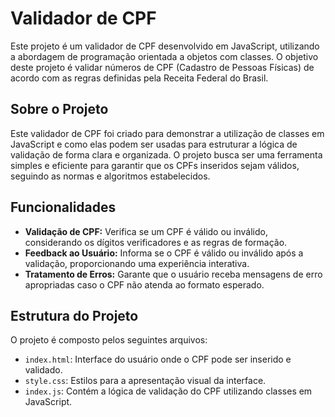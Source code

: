 # Validador de CPF

Este projeto é um validador de CPF desenvolvido em JavaScript, utilizando a abordagem de programação orientada a objetos com classes. O objetivo deste projeto é validar números de CPF (Cadastro de Pessoas Físicas) de acordo com as regras definidas pela Receita Federal do Brasil.

## Sobre o Projeto

Este validador de CPF foi criado para demonstrar a utilização de classes em JavaScript e como elas podem ser usadas para estruturar a lógica de validação de forma clara e organizada. O projeto busca ser uma ferramenta simples e eficiente para garantir que os CPFs inseridos sejam válidos, seguindo as normas e algoritmos estabelecidos.

## Funcionalidades

- **Validação de CPF:** Verifica se um CPF é válido ou inválido, considerando os dígitos verificadores e as regras de formação.
- **Feedback ao Usuário:** Informa se o CPF é válido ou inválido após a validação, proporcionando uma experiência interativa.
- **Tratamento de Erros:** Garante que o usuário receba mensagens de erro apropriadas caso o CPF não atenda ao formato esperado.

## Estrutura do Projeto

O projeto é composto pelos seguintes arquivos:

- `index.html`: Interface do usuário onde o CPF pode ser inserido e validado.
- `style.css`: Estilos para a apresentação visual da interface.
- `index.js`: Contém a lógica de validação do CPF utilizando classes em JavaScript.


   
